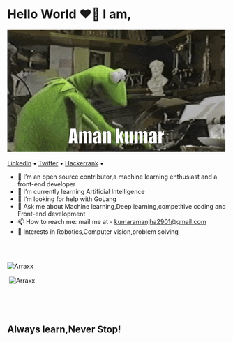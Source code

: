 # Hello World ❤👋 I am,

![1](https://github.com/Amankumar29/Amankumar29/blob/master/Amangif.gif)

<p align="left">
  <a href="https://www.linkedin.com/in/aman-kumar-6b31b9127/">Linkedin</a> •
  <a href="https://twitter.com/Amankum95995329">Twitter</a> •
  <a href="https://www.hackerrank.com/_Coderbabu_">Hackerrank</a> •
</p>


- 🔭 I’m an open source contributor,a machine learning enthusiast 
     and a front-end developer
- 🌱 I’m currently learning Artificial Intelligence
- 🤔 I’m looking for help with GoLang
- 💬 Ask me about Machine learning,Deep learning,competitive coding and Front-end development  
- 📫 How to reach me: mail me at - kumaramanjha2901@gmail.com
- 🤖 Interests in Robotics,Computer vision,problem solving


<br>
&nbsp;
<p><img align="left" src="https://github-readme-stats.vercel.app/api/top-langs/?username=Arraxx&layout=compact&theme=radical" alt="Arraxx" /></p>
&nbsp;
<br>
<p>&nbsp;<img align="center" src="https://github-readme-stats.vercel.app/api?username=Arraxx&show_icons=true&theme=radical" alt="Arraxx" /></p>
&nbsp;
<p></p>
<br>

## Always learn,Never Stop!
